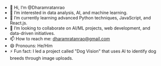 - 👋 Hi, I’m @Dharamratanrao
- 👀 I’m interested in data analysis, AI, and machine learning.
- 🌱 I’m currently learning advanced Python techniques, JavaScript, and React.js.
- 💞️ I’m looking to collaborate on AI/ML projects, web development, and data-driven initiatives.
- 📫 How to reach me: [dharamratanrao@gmail.com](mailto:dharamratanrao@gmail.com)
- 😄 Pronouns: He/Him
- ⚡ Fun fact: I led a project called "Dog Vision" that uses AI to identify dog breeds through image uploads.
